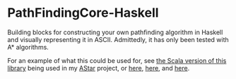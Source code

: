 PathFindingCore-Haskell
===============

Building blocks for constructing your own pathfinding algorithm in Haskell and visually representing it in ASCII.  Admittedly, it has only been tested with A* algorithms.

For an example of what this could be used for, see [the Scala version of this library](https://github.com/TheBizzle/PathFindingCore) being used in my [AStar](https://github.com/TheBizzle/PathFinding) project, or [here](https://github.com/TheBizzle/PathFinding/blob/master/AStar/src/main/org/bizzle/astar/base/AStarStepData.scala), [here](https://github.com/TheBizzle/PathFinding/blob/master/AStar/src/main/org/bizzle/astar/base/AStarBase.scala), and [here](https://github.com/TheBizzle/PathFinding/blob/master/AStar/src/main/org/bizzle/astar/AStar.scala).
